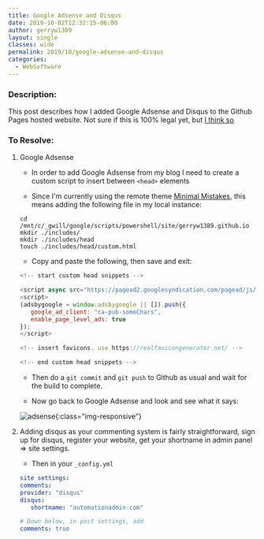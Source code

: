 ```yaml
---
title: Google Adsense and Disqus
date: 2019-10-02T12:32:15-06:00
author: gerryw1389
layout: single
classes: wide
permalink: 2019/10/google-adsense-and-disqus
categories:
  - WebSoftware
---
```

<!--more-->

### Description:

This post describes how I added Google Adsense and Disqus to the Github Pages hosted website. Not sure if this is 100% legal yet, but [I think so](https://webapps.stackexchange.com/questions/56898/am-i-allowed-to-host-a-commerical-website-on-github-pages)

### To Resolve:

1. Google Adsense

   - In order to add Google Adsense from my blog I need to create a custom script to insert between `<head>` elements

   - Since I'm currently using the remote theme [Minimal Mistakes](https://github.com/mmistakes/minimal-mistakes), this means adding the following file in my local instance:

   ```shell
   cd /mnt/c/_gwill/google/scripts/powershell/site/gerryw1389.github.io
   mkdir ./includes/
   mkdir ./includes/head
   touch ./includes/head/custom.html
   ```

   - Copy and paste the following, then save and exit:

   ```javascript
   <!-- start custom head snippets -->

   <script async src="https://pagead2.googlesyndication.com/pagead/js/adsbygoogle.js"></script>
   <script>
   (adsbygoogle = window.adsbygoogle || []).push({
      google_ad_client: "ca-pub-someChars",
      enable_page_level_ads: true
   });
   </script>

   <!-- insert favicons. use https://realfavicongenerator.net/ -->

   <!-- end custom head snippets -->
   ```

   - Then do a `git commit` and `git push` to Github as usual and wait for the build to complete.

   - Now go back to Google Adsense and look and see what it says:

    ![adsense](https://automationadmin.com/assets/images/uploads/2019/06/adsense.png){:class="img-responsive"}

2. Adding disqus as your commenting system is fairly straightforward, sign up for disqus, register your website, get your shortname in admin panel => site settings.

   - Then in your `_config.yml`

   ```yaml
   site settings:
   comments:
   provider: "disqus"
   disqus:
      shortname: "automationadmin-com"

   # Down below, in post settings, add
   comments: true
   ```
